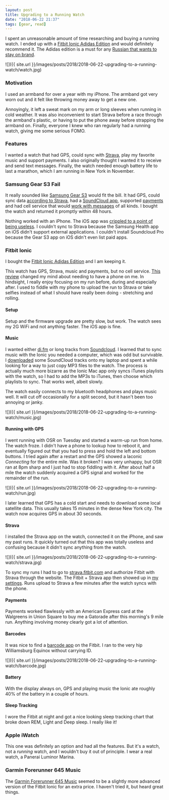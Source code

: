 ```yaml
---
layout: post
title: Upgrading to a Running Watch
date: "2018-06-22 21:37"
tags: [gear, read]
---
```

I spent an unreasonable amount of time researching and buying a running watch. I ended up with a [Fitbit Ionic Adidas Edition](https://www.amazon.com/Fitbit-Ionic-Adidas-Silver-Included/dp/B079P2J6GM) and would definitely recommend it. The Adidas edition is a must for any [Russian that wants to stay on brand](https://weirdrussia.com/2015/01/04/why-is-adidas-so-popular-among-russians).

![]({{ site.url }}/images/posts/2018/2018-06-22-upgrading-to-a-running-watch/watch.jpg)

### Motivation

I used an armband for over a year with my iPhone. The armband got very worn out and it felt like throwing money away to get a new one.

Annoyingly, it left a sweat mark on my arm or long sleeves when running in cold weather. It was also inconvenient to start Strava before a race through the armband's plastic, or having to put the phone away before strapping the armband on. Finally, everyone I knew who ran regularly had a running watch, giving me some serious FOMO.

### Features

I wanted a watch that had GPS, could sync with [Strava](https://www.strava.com), play my favorite music and support payments. I also originally thought I wanted it to receive and send text messages. Finally, the watch needed enough battery life to last a marathon, which I am running in New York in November.

### Samsung Gear S3 Fail

It really sounded like [Samsung Gear S3](https://www.amazon.com/Samsung-Frontier-Smartwatch-Bluetooth-SM-R760NDAAXAR/dp/B01M7MDK5S) would fit the bill. It had GPS, could sync data [according to Strava](https://support.strava.com/hc/en-us/articles/218887007-Samsung-Gear-and-Strava), had a [SoundCloud app](https://us.community.samsung.com/t5/Wearable-Tech/What-happened-to-Soundcloud-Pro-for-Gear-S3/td-p/332106), supported [payments](https://www.samsung.com/us/support/answer/ANS00061420/) and had cell service that would [work with messages](https://www.macworld.com/article/3205244/ios/samsung-tizen-smartwatch-iphone-how-to-faq.html) of all kinds. I bought the watch and returned it promptly within 48 hours.

Nothing worked with an iPhone. The iOS app was [crippled to a point of being useless](https://www.imore.com/what-know-about-pairing-samsung-gear-s3-iphone). I couldn't sync to Strava because the Samsung Health app on iOS didn't support external applications. I couldn't install Soundcloud Pro because the Gear S3 app on iOS didn't even list paid apps.

### Fitbit Ionic

I bought the [Fitbit Ionic Adidas Edition](https://www.amazon.com/Fitbit-Ionic-Adidas-Silver-Included/dp/B079P2J6GM) and I am keeping it.

This watch has GPS, Strava, music and payments, but no cell service. [This review](https://www.amazon.com/gp/customer-reviews/RXFWADPCNX3XK/ref=cm_cr_dp_d_rvw_ttl?ie=UTF8&ASIN=B074VDF16R) changed my mind about needing to have a phone on me. In hindsight, I really enjoy focusing on my run before, during and especially after. I used to fiddle with my phone to upload the run to Strava or take selfies instead of what I should have really been doing -  stretching and rolling.

#### Setup

Setup and the firmware upgrade are pretty slow, but work. The watch sees my 2G WiFi and not anything faster. The iOS app is fine.

#### Music

I wanted either [di.fm](https://www.di.fm) or long tracks from [Soundcloud](https://soundcloud.com/stream). I learned that to sync music with the Ionic you needed a computer, which was odd but survivable. I [downloaded](https://www.klickaud.com) some SoundCloud tracks onto my laptop and spent a while looking for a way to just copy MP3 files to the watch. The process is actually much more bizarre as the Ionic Mac app only syncs iTunes playlists with the watch, so I had to add the MP3s to iTunes, then choose which playlists to sync. That works well, albeit slowly.

The watch easily connects to my bluetooth headphones and plays music well. It will cut off occasionally for a split second, but it hasn't been too annoying or janky.

![]({{ site.url }}/images/posts/2018/2018-06-22-upgrading-to-a-running-watch/music.jpg)

#### Running with GPS

I went running with OSR on Tuesday and started a warm-up run from home. The watch froze. I didn't have a phone to lookup how to reboot it, and eventually figured out that you had to press and hold the left and bottom buttons. I tried again after a restart and the GPS showed a laconic _Connecting_ for the entire mile. Was it broken? I was very unhappy, but OSR ran at 8pm sharp and I just had to stop fiddling with it. After about half a mile the watch suddenly acquired a GPS signal and worked for the remainder of the run.

![]({{ site.url }}/images/posts/2018/2018-06-22-upgrading-to-a-running-watch/run.jpg)

I later learned that GPS has a cold start and needs to download some local satellite data. This usually takes 15 minutes in the dense New York city. The watch now acquires GPS in about 30 seconds.

#### Strava

I installed the Strava app on the watch, connected it on the iPhone, and saw my past runs. It quickly turned out that this app was totally useless and confusing because it didn't sync anything from the watch.

![]({{ site.url }}/images/posts/2018/2018-06-22-upgrading-to-a-running-watch/strava.jpg)

To sync my runs I had to go to [strava.fitbit.com](https://strava.fitbit.com) and authorize Fitbit with Strava through the website. The Fitbit + Strava app then showed up in [my settings](https://www.fitbit.com/settings/applications). Runs upload to Strava a few minutes after the watch syncs with the phone.

#### Payments

Payments worked flawlessly with an American Express card at the Walgreens in Union Square to buy me a Gatorade after this morning's 9 mile run. Anything involving money clearly got a lot of attention.

#### Barcodes

It was nice to find a [barcode app](https://gam.fitbit.com/gallery/app/20ba8b5a-f3f9-4f8c-a5a3-10d9eacbd846) on the Fitbit. I ran to the very hip Williamsburg Equinox without carrying ID.

![]({{ site.url }}/images/posts/2018/2018-06-22-upgrading-to-a-running-watch/barcode.jpg)

#### Battery

With the display always on, GPS and playing music the Ionic ate roughly 40% of the battery in a couple of hours.

#### Sleep Tracking

I wore the Fitbit at night and got a nice looking sleep tracking chart that broke down REM, Light and Deep sleep. I really like it!

### Apple iWatch

This one was definitely an option and had all the features. But it's a watch, not a _running_ watch, and I wouldn't buy it out of principle. I wear a real watch, a Panerai Luminor Marina.

### Garmin Forerunner 645 Music

The [Garmin Forerunner 645 Music](https://www.amazon.com/Garmin-Forerunner-contactless-wrist-based-010-01863-20/dp/B078H244WN) seemed to be a slightly more advanced version of the Fitbit Ionic for an extra price. I haven't tried it, but heard great things.
